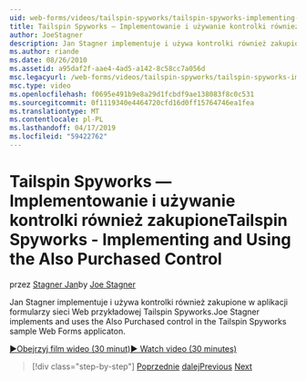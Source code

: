 ```yaml
---
uid: web-forms/videos/tailspin-spyworks/tailspin-spyworks-implementing-and-using-the-also-purchased-control
title: Tailspin Spyworks — Implementowanie i używanie kontrolki również zakupione | Dokumentacja firmy Microsoft
author: JoeStagner
description: Jan Stagner implementuje i używa kontrolki również zakupione w Tailspin Spyworks przykładowej aplikacji formularzy sieci Web.
ms.author: riande
ms.date: 08/26/2010
ms.assetid: a95daf2f-aae4-4ad5-a142-8c58cc7a056d
msc.legacyurl: /web-forms/videos/tailspin-spyworks/tailspin-spyworks-implementing-and-using-the-also-purchased-control
msc.type: video
ms.openlocfilehash: f0695e491b9e8a29d1fcbdf9ae138083f8c0c531
ms.sourcegitcommit: 0f1119340e4464720cfd16d0ff15764746ea1fea
ms.translationtype: MT
ms.contentlocale: pl-PL
ms.lasthandoff: 04/17/2019
ms.locfileid: "59422762"
---
```

# <a name="tailspin-spyworks---implementing-and-using-the-also-purchased-control"></a><span data-ttu-id="511eb-103">Tailspin Spyworks — Implementowanie i używanie kontrolki również zakupione</span><span class="sxs-lookup"><span data-stu-id="511eb-103">Tailspin Spyworks - Implementing and Using the Also Purchased Control</span></span>

<span data-ttu-id="511eb-104">przez [Stagner Jan](https://github.com/JoeStagner)</span><span class="sxs-lookup"><span data-stu-id="511eb-104">by [Joe Stagner](https://github.com/JoeStagner)</span></span>

<span data-ttu-id="511eb-105">Jan Stagner implementuje i używa kontrolki również zakupione w aplikacji formularzy sieci Web przykładowej Tailspin Spyworks.</span><span class="sxs-lookup"><span data-stu-id="511eb-105">Joe Stagner implements and uses the Also Purchased control in the Tailspin Spyworks sample Web Forms applicaton.</span></span>

[<span data-ttu-id="511eb-106">&#9654;Obejrzyj film wideo (30 minut)</span><span class="sxs-lookup"><span data-stu-id="511eb-106">&#9654; Watch video (30 minutes)</span></span>](https://channel9.msdn.com/Blogs/ASP-NET-Site-Videos/tailspin-spyworks-implementing-and-using-the-also-purchased-control)

> [!div class="step-by-step"]
> <span data-ttu-id="511eb-107">[Poprzednie](tailspin-spyworks-creating-and-using-the-popular-products-control.md)
> [dalej](tailspin-spyworks-intro-ui-and-edm.md)</span><span class="sxs-lookup"><span data-stu-id="511eb-107">[Previous](tailspin-spyworks-creating-and-using-the-popular-products-control.md)
[Next](tailspin-spyworks-intro-ui-and-edm.md)</span></span>
